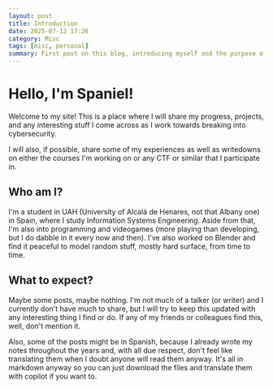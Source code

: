 ```yaml
---
layout: post
title: Introduction
date: 2025-07-12 17:26
category: Misc
tags: [misc, personal]
summary: First post on this blog, introducing myself and the purpose of the blog.
---
```


# Hello, I'm Spaniel!
Welcome to my site! This is a place where I will share my progress, projects, and any interesting stuff I come across as I work towards breaking into cybersecurity.

I will also, if possible, share some of my experiences as well as writedowns on either the courses I'm working on or any CTF or similar that I participate in.

## Who am I?
I'm a student in UAH (University of Alcalá de Henares, not that Albany one) in Spain, where I study Information Systems Engineering. Aside from that, I'm also into programming and videogames (more playing than developing, but I do dabble in it every now and then). I've also worked on Blender and find it peaceful to model random stuff, mostly hard surface, from time to time.

## What to expect?
Maybe some posts, maybe nothing. I'm not much of a talker (or writer) and I currently don't have much to share, but I will try to keep this updated with any interesting thing I find or do. If any of my friends or colleagues find this, well, don't mention it.

Also, some of the posts might be in Spanish, because I already wrote my notes throughout the years and, with all due respect, don't feel like translating them when I doubt anyone will read them anyway. It's all in markdown anyway so you can just download the files and translate them with copilot if you want to.
